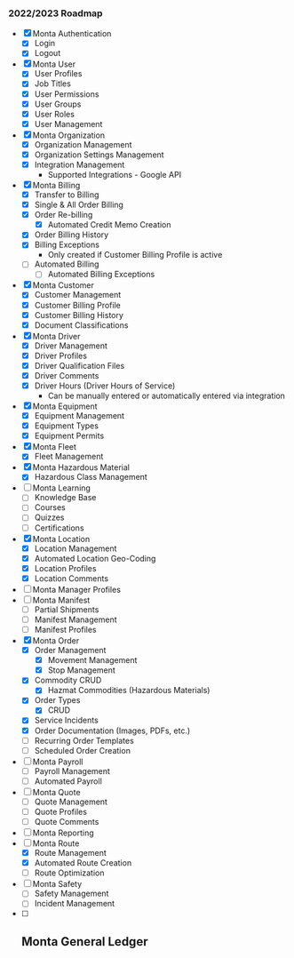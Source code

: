 ### 2022/2023 Roadmap
- [x] Monta Authentication
    - [x] Login
    - [x] Logout
- [x] Monta User
    - [x] User Profiles
    - [x] Job Titles
    - [x] User Permissions
    - [x] User Groups
    - [x] User Roles
    - [x] User Management
- [x] Monta Organization
    - [x] Organization Management
    - [x] Organization Settings Management
    - [x] Integration Management
        - Supported Integrations - Google API
- [x] Monta Billing
    - [x] Transfer to Billing
    - [x] Single & All Order Billing
    - [x] Order Re-billing
        - [x] Automated Credit Memo Creation
    - [x] Order Billing History
    - [x] Billing Exceptions
        - Only created if Customer Billing Profile is active
    - [ ] Automated Billing
        - [ ] Automated Billing Exceptions
- [x] Monta Customer
    - [x] Customer Management
    - [x] Customer Billing Profile
    - [x] Customer Billing History
    - [x] Document Classifications
- [x] Monta Driver
    - [x] Driver Management
    - [x] Driver Profiles
    - [x] Driver Qualification Files
    - [x] Driver Comments
    - [x] Driver Hours (Driver Hours of Service)
        - Can be manually entered or automatically entered via integration
- [x] Monta Equipment
    - [x] Equipment Management
    - [x] Equipment Types
    - [x] Equipment Permits
- [x] Monta Fleet
    - [x] Fleet Management
- [x] Monta Hazardous Material
    - [x] Hazardous Class Management
- [ ] Monta Learning
    - [ ] Knowledge Base
    - [ ] Courses
    - [ ] Quizzes
    - [ ] Certifications
- [x] Monta Location
    - [x] Location Management
    - [x] Automated Location Geo-Coding
    - [x] Location Profiles
    - [x] Location Comments
- [ ] Monta Manager Profiles
- [ ] Monta Manifest
    - [ ] Partial Shipments
    - [ ] Manifest Management
    - [ ] Manifest Profiles
- [x] Monta Order
    - [x] Order Management
        - [x] Movement Management
        - [x] Stop Management
    - [x] Commodity CRUD
        - [x] Hazmat Commodities (Hazardous Materials)
    - [x] Order Types
        - [x] CRUD
    - [x] Service Incidents
    - [x] Order Documentation (Images, PDFs, etc.)
    - [ ] Recurring Order Templates
    - [ ] Scheduled Order Creation
- [ ] Monta Payroll
    - [ ] Payroll Management
    - [ ] Automated Payroll
- [ ] Monta Quote
    - [ ] Quote Management
    - [ ] Quote Profiles
    - [ ] Quote Comments
- [ ] Monta Reporting
- [ ] Monta Route
    - [x] Route Management
    - [x] Automated Route Creation
    - [ ] Route Optimization
- [ ] Monta Safety
    - [ ] Safety Management
    - [ ] Incident Management
-  [ ] Monta General Ledger
  - 
